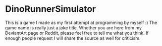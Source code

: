 # DinoRunnerSimulator

This is a game I made as my first attempt at programming by myself :)
The game name is really just a joke title.
Whether you are here from my DeviantArt page or Reddit, please feel free to tell me what you think. If enough people request I will share the source as well for criticism.
